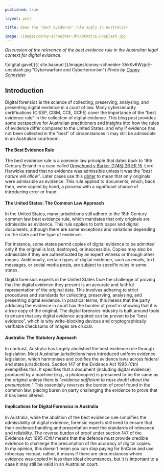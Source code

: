 ```yaml
---
published: true

layout: post

title: Does the "Best Evidence" rule apply in Australia?

image: /images/conny-schneider-3hkKv6WzjcE-unsplash.jpg
---
```


_Discussion of the relevance of the best evidence rule in the Australian legal context for digital evidence._

![digital gavel]({{ site.baseurl }}/images/conny-schneider-3hkKv6WzjcE-unsplash.jpg "Cyberwarfare and Cyberterrorism") 
_Photo by [Conny Schneider](https://unsplash.com/@choys_)_   

## Introduction

Digital forensics is the science of collecting, preserving, analysing, and presenting digital evidence in a court of law. Many cybersecurity certifications (CISSP, CISM, CCE, GCFE) cover the importance of the “best evidence rule” in the collection of digital evidence. This blog post provides some perspective for Australian practitioners and insights into how the rules of evidence differ compared to the United States, and why if evidence has not been collected in the "best" of circumstances it may still be admissible in an Australian courtroom. 

#### The Best Evidence Rule

The best evidence rule is a common law principle that dates back to 18th Century Enland in a case called [Omychund v Barker (1745) 26 ER 15](https://vlex.co.uk/vid/omychund-v-barker-804436045). Lord Harwicke stated that no evidence was admissible unless it was the _"best nature will allow"_. Later cases use this [obiter](https://en.wikipedia.org/wiki/Obiter_dictum) to mean that only originals were admissible as evidence. This rule applied to documents, which, back then, were copied by hand, a process with a significant chance of introducing error or fraud.

#### The United States: The Common Law Approach

In the United States, many jurisdictions still adhere to the 18th Century common law best evidence rule, which mandates that only originals are admissible as evidence. This rule applies to both paper and digital documents, although there are some exceptions and variations depending on the state and the type of evidence.

For instance, some states permit copies of digital evidence to be admitted only if the original is lost, destroyed, or inaccessible. Copies may also be admissible if they are authenticated by an expert witness or through other means. Additionally, certain types of digital evidence, such as emails, text messages, or social media posts, are subject to specific rules in some states.

Digital forensics experts in the United States face the challenge of proving that the digital evidence they present is an accurate and faithful representation of the original data. This involves adhering to strict procedures and standards for collecting, preserving, analysing, and presenting digital evidence. In practical terms, this means that the party adducing the evidence in court has the burden of proof in showing that it is a true copy of the original. The digital forensics industry is built around tools to ensure that any digital evidence acquired can be proven to be “best evidence”, which is why write-blocking devices and cryptographically verifiable checksums of images are crucial.

#### Australia: The Statutory Approach

In contrast, Australia has largely abolished the best evidence rule through legislation. Most Australian jurisdictions have introduced uniform evidence legislation, which harmonises and codifies the evidence laws across federal and state jurisdictions. Section 147 of the Evidence Act 1995 _(Cth)_ exemplifies this. It specifies that a document (including digital evidence) produced by a machine (e.g., a photocopier) is presumed to be the same as the original unless there is _"evidence sufficient to raise doubt about the presumption."_ This essentially reverses the burden of proof found in the common law, placing buren on party challenging the evidence to prove that it has been altered.

#### Implications for Digital Forensics in Australia

In Australia, while the abolition of the best evidence rule simplifies the admissibility of digital evidence, forensic experts still need to ensure that their evidence handling and presentation meet the standards of relevance and reliability. The reverse burden of proof under section 147 of the Evidence Act 1995 _(Cth)_ means that the defence must provide credible evidence to challenge the presumption of the accuracy of digital copies.  
In my opinion, this doesn't mean you can stop paying for EnCase and use robocopy instead; rather, it means if there are circumstances where evidence was copied in less than ideal circumtances, but it is important to a case it may still be valid in an Australian court.

